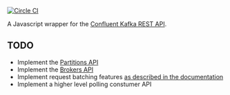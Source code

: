 [![Circle CI](https://circleci.com/gh/blikkhq/confluent-rest-js.svg?style=svg)](https://circleci.com/gh/blikkhq/confluent-rest-js)

A Javascript wrapper for the [Confluent Kafka REST API](confluent.io/docs/current/kafka-rest/docs/intro.html).

## TODO

- Implement the [Partitions API](http://confluent.io/docs/current/kafka-rest/docs/api.html#partitions)
- Implement the [Brokers API](http://confluent.io/docs/current/kafka-rest/docs/api.html#brokers)
- Implement request batching features [as described in the documentation](http://confluent.io/docs/current/app-development.html#non-java-applications-rest-proxy)
- Implement a higher level polling constumer API